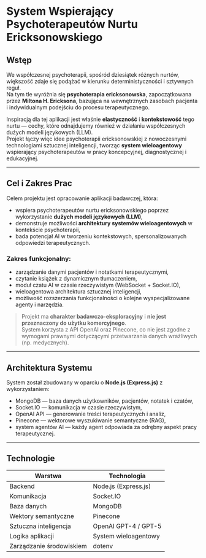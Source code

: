 # System Wspierający Psychoterapeutów Nurtu Ericksonowskiego

## Wstęp

We współczesnej psychoterapii, spośród dziesiątek różnych nurtów, większość zdaje się podążać w kierunku deterministyczności i sztywnych reguł.  
Na tym tle wyróżnia się **psychoterapia ericksonowska**, zapoczątkowana przez **Miltona H. Ericksona**, bazująca na wewnętrznych zasobach pacjenta i indywidualnym podejściu do procesu terapeutycznego.

Inspiracją dla tej aplikacji jest właśnie **elastyczność** i **kontekstowość** tego nurtu — cechy, które odnajdujemy również w działaniu współczesnych dużych modeli językowych (LLM).  
Projekt łączy więc idee psychoterapii ericksonowskiej z nowoczesnymi technologiami sztucznej inteligencji, tworząc **system wieloagentowy** wspierający psychoterapeutów w pracy koncepcyjnej, diagnostycznej i edukacyjnej.

---

## Cel i Zakres Prac

Celem projektu jest opracowanie aplikacji badawczej, która:
- wspiera psychoterapeutów nurtu ericksonowskiego poprzez wykorzystanie **dużych modeli językowych (LLM)**,
- demonstruje możliwości **architektury systemów wieloagentowych** w kontekście psychoterapii,
- bada potencjał AI w tworzeniu kontekstowych, spersonalizowanych odpowiedzi terapeutycznych.

### Zakres funkcjonalny:
- zarządzanie danymi pacjentów i notatkami terapeutycznymi,  
- czytanie książek z dynamicznym tłumaczeniem,  
- moduł czatu AI w czasie rzeczywistym (WebSocket + Socket.IO),  
- wieloagentowa architektura sztucznej inteligencji,  
- możliwość rozszerzania funkcjonalności o kolejne wyspecjalizowane agenty i narzędzia.  

> Projekt ma **charakter badawczo-eksploracyjny** i **nie jest przeznaczony do użytku komercyjnego**.  
> System korzysta z API OpenAI oraz Pinecone, co nie jest zgodne z wymogami prawnymi dotyczącymi przetwarzania danych wrażliwych (np. medycznych).

---

## Architektura Systemu

System został zbudowany w oparciu o **Node.js (Express.js)** z wykorzystaniem:

- MongoDB — baza danych użytkowników, pacjentów, notatek i czatów,  
- Socket.IO — komunikacja w czasie rzeczywistym,  
- OpenAI API — generowanie treści terapeutycznych i analiz,  
- Pinecone — wektorowe wyszukiwanie semantyczne (RAG),  
- system agentów AI — każdy agent odpowiada za odrębny aspekt pracy terapeutycznej.
---

## Technologie

| Warstwa | Technologia |
|----------|--------------|
| Backend | Node.js (Express.js) |
| Komunikacja | Socket.IO |
| Baza danych | MongoDB |
| Wektory semantyczne | Pinecone |
| Sztuczna inteligencja | OpenAI GPT-4 / GPT-5 |
| Logika aplikacji | System wieloagentowy |
| Zarządzanie środowiskiem | dotenv |